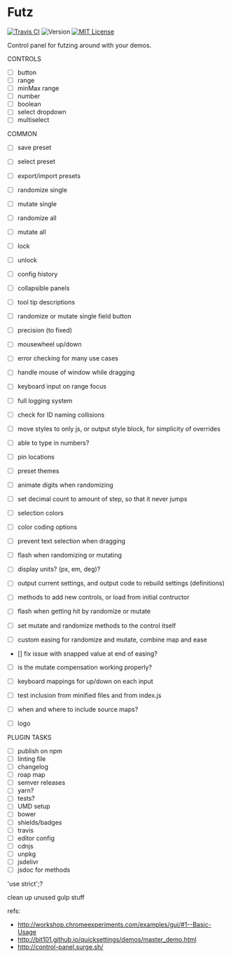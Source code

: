 # Futz

[![Travis CI](https://img.shields.io/travis/jackrugile/futz.svg)](https://travis-ci.org/jackrugile/futz/)
![Version](https://img.shields.io/github/package-json/v/jackrugile/futz.svg)
[![MIT License](https://img.shields.io/github/license/jackrugile/futz.svg)](https://opensource.org/licenses/MIT)

Control panel for futzing around with your demos.


CONTROLS
- [ ] button
- [ ] range
- [ ] minMax range
- [ ] number
- [ ] boolean
- [ ] select dropdown
- [ ] multiselect

COMMON
- [ ] save preset
- [ ] select preset
- [ ] export/import presets
- [ ] randomize single
- [ ] mutate single
- [ ] randomize all
- [ ] mutate all
- [ ] lock
- [ ] unlock
- [ ] config history
- [ ] collapsible panels
- [ ] tool tip descriptions

- [ ] randomize or mutate single field button

- [ ] precision (to fixed)
- [ ] mousewheel up/down

- [ ] error checking for many use cases

- [ ] handle mouse of window while dragging

- [ ] keyboard input on range focus

- [ ] full logging system

- [ ] check for ID naming collisions
- [ ] move styles to only js, or output style block, for simplicity of overrides
- [ ] able to type in numbers?

- [ ] pin locations
- [ ] preset themes

- [ ] animate digits when randomizing

- [ ] set decimal count to amount of step, so that it never jumps

- [ ] selection colors

- [ ] color coding options

- [ ] prevent text selection when dragging

- [ ] flash when randomizing or mutating

- [ ] display units? (px, em, deg)?

- [ ] output current settings, and output code to rebuild settings (definitions)

- [ ] methods to add new controls, or load from initial contructor

- [ ] flash when getting hit by randomize or mutate

- [ ] set mutate and randomize methods to the control itself

- [ ] custom easing for randomize and mutate, combine map and ease

- [] fix issue with snapped value at end of easing?

- [ ] is the mutate compensation working properly?

- [ ] keyboard mappings for up/down on each input

- [ ] test inclusion from minified files and from index.js

- [ ] when and where to include source maps?

- [ ] logo

PLUGIN TASKS
- [ ] publish on npm
- [ ] linting file
- [ ] changelog
- [ ] roap map
- [ ] semver releases
- [ ] yarn?
- [ ] tests?
- [ ] UMD setup
- [ ] bower
- [ ] shields/badges
- [ ] travis
- [ ] editor config
- [ ] cdnjs
- [ ] unpkg
- [ ] jsdelivr
- [ ] jsdoc for methods

'use strict';?

clean up unused gulp stuff

refs:
- http://workshop.chromeexperiments.com/examples/gui/#1--Basic-Usage
- http://bit101.github.io/quicksettings/demos/master_demo.html
- http://control-panel.surge.sh/
